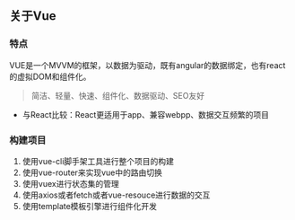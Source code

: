 ## 关于Vue
### 特点
VUE是一个MVVM的框架，以数据为驱动，既有angular的数据绑定，也有react的虚拟DOM和组件化。
> 简洁、轻量、快速、组件化、数据驱动、SEO友好  
+ 与React比较：React更适用于app、兼容webpp、数据交互频繁的项目

### 构建项目
1. 使用vue-cli脚手架工具进行整个项目的构建
2. 使用vue-router来实现vue中的路由切换
3. 使用vuex进行状态集的管理
4. 使用axios或者fetch或者vue-resouce进行数据的交互
5. 使用template模板引擎进行组件化开发